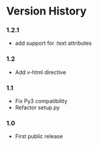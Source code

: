 Version History
===
### 1.2.1
* add support for :text attributes

### 1.2

* Add v-html directive

### 1.1

* Fix Py3 compatibility
* Refactor setup.py

### 1.0 

* First public release
